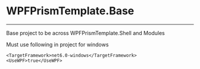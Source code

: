 ﻿# WPFPrismTemplate.Base
---

Base project to be across WPFPrismTemplate.Shell and Modules 

Must use following in project for windows

```
<TargetFramework>net6.0-windows</TargetFramework>
<UseWPF>true</UseWPF>
```